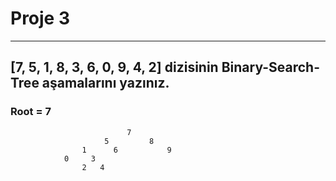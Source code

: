 # Proje 3
---

## [7, 5, 1, 8, 3, 6, 0, 9, 4, 2] dizisinin Binary-Search-Tree aşamalarını yazınız.
 
### Root = 7


                              7
                         5         8
                    1      6           9
                0     3
                    2   4